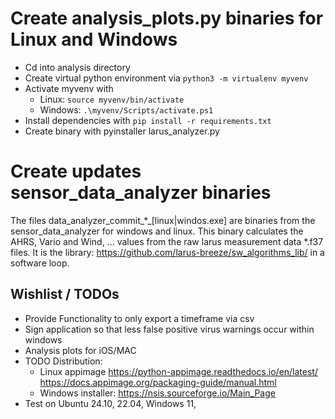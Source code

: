# Create analysis_plots.py binaries for Linux and Windows
- Cd into analysis directory
- Create virtual python environment via ```python3 -m virtualenv myvenv```
- Activate myvenv with 
  - Linux: ```source myvenv/bin/activate``` 
  - Windows: ```.\myvenv/Scripts/activate.ps1```
- Install dependencies with ```pip install -r requirements.txt```
- Create binary with pyinstaller larus_analyzer.py

# Create updates sensor_data_analyzer binaries
The files data_analyzer_commit_*_[linux|windos.exe] are binaries from the 
sensor_data_analyzer for windows and linux. This binary calculates the AHRS, Vario and 
Wind, ... values from the raw larus measurement data *.f37 files. It is the library:
https://github.com/larus-breeze/sw_algorithms_lib/ in a software loop.

## Wishlist / TODOs
- Provide Functionality to only export a timeframe via csv
- Sign application so that less false positive virus warnings occur within windows
- Analysis plots for iOS/MAC
- TODO Distribution:  
  - Linux appimage  https://python-appimage.readthedocs.io/en/latest/   https://docs.appimage.org/packaging-guide/manual.html
  - Windows installer: https://nsis.sourceforge.io/Main_Page
- Test on Ubuntu 24.10, 22.04,  Windows 11, 
